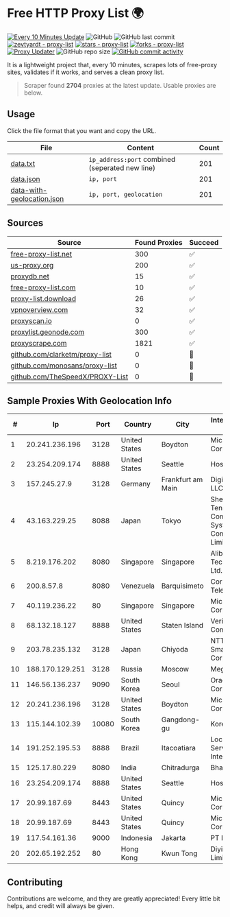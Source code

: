 
# Free HTTP Proxy List 🌍

[![Every 10 Minutes Update](https://github.com/mertguvencli/http-proxy-list/actions/workflows/main.yml/badge.svg?branch=main)](https://github.com/mertguvencli/http-proxy-list/actions/workflows/main.yml)
![GitHub](https://img.shields.io/github/license/mertguvencli/http-proxy-list)
![GitHub last commit](https://img.shields.io/github/last-commit/mertguvencli/http-proxy-list)
[![zevtyardt - proxy-list](https://img.shields.io/static/v1?label=zevtyardt&message=proxy-list&color=blue&logo=github)](https://github.com/zevtyardt/proxy-list "Go to GitHub repo")
[![stars - proxy-list](https://img.shields.io/github/stars/zevtyardt/proxy-list?style=social)](https://github.com/zevtyardt/proxy-list)
[![forks - proxy-list](https://img.shields.io/github/forks/zevtyardt/proxy-list?style=social)](https://github.com/zevtyardt/proxy-list)
[![Proxy Updater](https://github.com/zevtyardt/proxy-list/workflows/Proxy%20Updater/badge.svg)](https://github.com/zevtyardt/proxy-list/actions?query=workflow:"Proxy+Updater")
![GitHub repo size](https://img.shields.io/github/repo-size/zevtyardt/proxy-list)
[![GitHub commit activity](https://img.shields.io/github/commit-activity/m/zevtyardt/proxy-list?logo=commits)](https://github.com/zevtyardt/proxy-list/commits/main)

It is a lightweight project that, every 10 minutes, scrapes lots of free-proxy sites, validates if it works, and serves a clean proxy list.

> Scraper found **2704** proxies at the latest update. Usable proxies are below.

## Usage

Click the file format that you want and copy the URL.

|File|Content|Count|
|----|-------|-----|
|[data.txt](https://raw.githubusercontent.com/mertguvencli/http-proxy-list/main/proxy-list/data.txt)|`ip_address:port` combined (seperated new line)|201|
|[data.json](https://raw.githubusercontent.com/mertguvencli/http-proxy-list/main/proxy-list/data.json)|`ip, port`|201|
|[data-with-geolocation.json](https://raw.githubusercontent.com/mertguvencli/http-proxy-list/main/proxy-list/data-with-geolocation.json)|`ip, port, geolocation`|201|

## Sources

|Source|Found Proxies|Succeed|
|------|-------------|-------|
|[free-proxy-list.net](https://free-proxy-list.net)|300|✅|
|[us-proxy.org](https://www.us-proxy.org)|200|✅|
|[proxydb.net](http://proxydb.net)|15|✅|
|[free-proxy-list.com](https://free-proxy-list.com/?page=&port=&type%5B%5D=http&type%5B%5D=https&up_time=0&search=Search)|10|✅|
|[proxy-list.download](https://www.proxy-list.download/HTTP)|26|✅|
|[vpnoverview.com](https://vpnoverview.com/privacy/anonymous-browsing/free-proxy-servers)|32|✅|
|[proxyscan.io](https://www.proxyscan.io)|0|✅|
|[proxylist.geonode.com](https://proxylist.geonode.com/api/proxy-list?limit=300&page=1&sort_by=lastChecked&sort_type=desc&protocols=http,https)|300|✅|
|[proxyscrape.com](https://api.proxyscrape.com/v2/?request=displayproxies&protocol=http&timeout=10000&country=all&ssl=all&anonymity=all)|1821|✅|
|[github.com/clarketm/proxy-list](https://raw.githubusercontent.com/clarketm/proxy-list/master/proxy-list-raw.txt)|0|🚫|
|[github.com/monosans/proxy-list](https://raw.githubusercontent.com/monosans/proxy-list/main/proxies/http.txt)|0|🚫|
|[github.com/TheSpeedX/PROXY-List](https://raw.githubusercontent.com/TheSpeedX/PROXY-List/master/http.txt)|0|🚫|


## Sample Proxies With Geolocation Info

|#|Ip|Port|Country|City|Internet Service Provider|
|-|--|----|-------|----|-------------------------|
|1|20.241.236.196|3128|United States|Boydton|Microsoft Corporation|
|2|23.254.209.174|8888|United States|Seattle|Hostwinds LLC.|
|3|157.245.27.9|3128|Germany|Frankfurt am Main|DigitalOcean, LLC|
|4|43.163.229.25|8088|Japan|Tokyo|Shenzhen Tencent Computer Systems Company Limited|
|5|8.219.176.202|8080|Singapore|Singapore|Alibaba (US) Technology Co., Ltd.|
|6|200.8.57.8|8080|Venezuela|Barquisimeto|Corporación Telemic C.A.|
|7|40.119.236.22|80|Singapore|Singapore|Microsoft Corporation|
|8|68.132.18.127|8888|United States|Staten Island|Verizon Communications|
|9|203.78.235.132|3128|Japan|Chiyoda|NTT SmartConnect Corporation|
|10|188.170.129.251|3128|Russia|Moscow|MegaFon|
|11|146.56.136.237|9090|South Korea|Seoul|Oracle Corporation|
|12|20.241.236.196|3128|United States|Boydton|Microsoft Corporation|
|13|115.144.102.39|10080|South Korea|Gangdong-gu|Korea Telecom|
|14|191.252.195.53|8888|Brazil|Itacoatiara|Locaweb Serviços de Internet S/A|
|15|125.17.80.229|8080|India|Chitradurga|Bharti Airtel|
|16|23.254.209.174|8888|United States|Seattle|Hostwinds LLC.|
|17|20.99.187.69|8443|United States|Quincy|Microsoft Corporation|
|18|20.99.187.69|8443|United States|Quincy|Microsoft Corporation|
|19|117.54.161.36|9000|Indonesia|Jakarta|PT IndoInternet|
|20|202.65.192.252|80|Hong Kong|Kwun Tong|Diyixian.com Limited|



## Contributing

Contributions are welcome, and they are greatly appreciated! Every
little bit helps, and credit will always be given.


